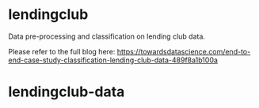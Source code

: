 # lendingclub
Data pre-processing and classification on lending club data.


Please refer to the full blog here: https://towardsdatascience.com/end-to-end-case-study-classification-lending-club-data-489f8a1b100a
# lendingclub-data

